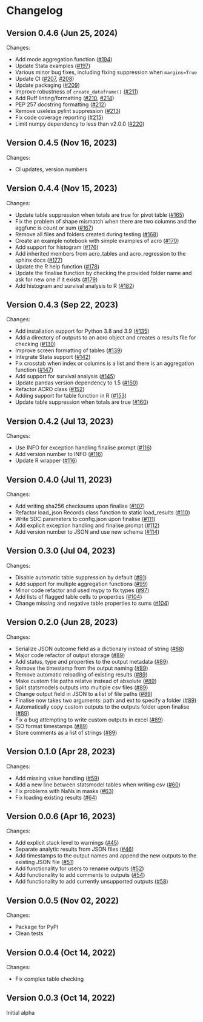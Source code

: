 # Changelog

## Version 0.4.6 (Jun 25, 2024)

Changes:
*   Add mode aggregation function ([#194](https://github.com/AI-SDC/ACRO/pull/194))
*   Update Stata examples ([#197](https://github.com/AI-SDC/ACRO/pull/197))
*   Various minor bug fixes, including fixing suppression when `margins=True`
*   Update CI ([#207](https://github.com/AI-SDC/ACRO/pull/207), [#208](https://github.com/AI-SDC/ACRO/pull/208))
*   Update packaging ([#209](https://github.com/AI-SDC/ACRO/pull/209))
*   Improve robustness of `create_dataframe()` ([#211](https://github.com/AI-SDC/ACRO/pull/211))
*   Add Ruff linting/formatting ([#210](https://github.com/AI-SDC/ACRO/pull/210), [#214](https://github.com/AI-SDC/ACRO/pull/214))
*   PEP 257 docstring formatting ([#212](https://github.com/AI-SDC/ACRO/pull/212))
*   Remove useless pylint suppression ([#213](https://github.com/AI-SDC/ACRO/pull/213))
*   Fix code coverage reporting ([#215](https://github.com/AI-SDC/ACRO/pull/215))
*   Limit numpy dependency to less than v2.0.0 ([#220](https://github.com/AI-SDC/ACRO/pull/220))

## Version 0.4.5 (Nov 16, 2023)

Changes:
*   CI updates, version numbers

## Version 0.4.4 (Nov 15, 2023)

Changes:
*   Update table suppression when totals are true for pivot table ([#165](https://github.com/AI-SDC/ACRO/pull/165))
*   Fix the problem of shape mismatch when there are two columns and the aggfunc is count or sum ([#167](https://github.com/AI-SDC/ACRO/pull/167))
*   Remove all files and folders created during testing ([#168](https://github.com/AI-SDC/ACRO/pull/168))
*   Create an example notebook with simple examples of acro ([#170](https://github.com/AI-SDC/ACRO/pull/170))
*   Add support for histogram ([#176](https://github.com/AI-SDC/ACRO/pull/176))
*   Add inherited members from acro_tables and acro_regression to the sphinx docs ([#177](https://github.com/AI-SDC/ACRO/pull/177))
*   Update the R help function ([#178](https://github.com/AI-SDC/ACRO/pull/178))
*   Update the finalise function by checking the provided folder name and ask for new one if it exists ([#179](https://github.com/AI-SDC/ACRO/pull/179))
*   Add histogram and survival analysis to R ([#182](https://github.com/AI-SDC/ACRO/pull/182))

## Version 0.4.3 (Sep 22, 2023)

Changes:
*   Add installation support for Python 3.8 and 3.9 ([#135](https://github.com/AI-SDC/ACRO/pull/135))
*   Add a directory of outputs to an acro object and creates a results file for checking ([#130](https://github.com/AI-SDC/ACRO/pull/130))
*   Improve screen formatting of tables ([#139](https://github.com/AI-SDC/ACRO/pull/139))
*   Integrate Stata support ([#142](https://github.com/AI-SDC/ACRO/pull/142))
*   Fix crosstab when index or columns is a list and there is an aggregation function ([#147](https://github.com/AI-SDC/ACRO/pull/147))
*   Add support for survival analysis ([#145](https://github.com/AI-SDC/ACRO/pull/145))
*   Update pandas version dependency to 1.5 ([#150](https://github.com/AI-SDC/ACRO/pull/150))
*   Refactor ACRO class ([#152](https://github.com/AI-SDC/ACRO/pull/152))
*   Adding support for table function in R ([#153](https://github.com/AI-SDC/ACRO/pull/153))
*   Update table suppression when totals are true ([#160](https://github.com/AI-SDC/ACRO/pull/160))

## Version 0.4.2 (Jul 13, 2023)

Changes:
*   Use INFO for exception handling finalise prompt ([#116](https://github.com/AI-SDC/ACRO/pull/116))
*   Add version number to INFO ([#116](https://github.com/AI-SDC/ACRO/pull/116))
*   Update R wrapper ([#116](https://github.com/AI-SDC/ACRO/pull/116))

## Version 0.4.0 (Jul 11, 2023)

Changes:
*    Add writing sha256 checksums upon finalise ([#107](https://github.com/AI-SDC/ACRO/pull/107))
*    Refactor load_json Records class function to static load_results ([#110](https://github.com/AI-SDC/ACRO/pull/110))
*    Write SDC parameters to config.json upon finalise ([#111](https://github.com/AI-SDC/ACRO/pull/111))
*    Add explicit exception handling and finalise prompt ([#112](https://github.com/AI-SDC/ACRO/pull/112))
*    Add version number to JSON and use new schema ([#114](https://github.com/AI-SDC/ACRO/pull/114))

## Version 0.3.0 (Jul 04, 2023)

Changes:
*    Disable automatic table suppression by default ([#91](https://github.com/AI-SDC/ACRO/pull/91))
*    Add support for multiple aggregation functions ([#99](https://github.com/AI-SDC/ACRO/pull/99))
*    Minor code refactor and used mypy to fix types ([#97](https://github.com/AI-SDC/ACRO/pull/97))
*    Add lists of flagged table cells to properties ([#104](https://github.com/AI-SDC/ACRO/pull/104))
*    Change missing and negative table properties to sums ([#104](https://github.com/AI-SDC/ACRO/pull/104))

## Version 0.2.0 (Jun 28, 2023)

Changes:
*    Serialize JSON outcome field as a dictionary instead of string ([#88](https://github.com/AI-SDC/ACRO/pull/88))
*    Major code refactor of output storage ([#89](https://github.com/AI-SDC/ACRO/pull/89))
*    Add status, type and properties to the output metadata ([#89](https://github.com/AI-SDC/ACRO/pull/89))
*    Remove the timestamp from the output naming ([#89](https://github.com/AI-SDC/ACRO/pull/89))
*    Remove automatic reloading of existing results ([#89](https://github.com/AI-SDC/ACRO/pull/89))
*    Make custom file paths relatve instead of absolute ([#89](https://github.com/AI-SDC/ACRO/pull/89))
*    Split statsmodels outputs into multiple csv files ([#89](https://github.com/AI-SDC/ACRO/pull/89))
*    Change output field in JSON to a list of file paths ([#89](https://github.com/AI-SDC/ACRO/pull/89))
*    Finalise now takes two arguments: path and ext to specify a folder ([#89](https://github.com/AI-SDC/ACRO/pull/89))
*    Automatically copy custom outputs to the outputs folder upon finalise ([#89](https://github.com/AI-SDC/ACRO/pull/89))
*    Fix a bug attempting to write custom outputs in excel ([#89](https://github.com/AI-SDC/ACRO/pull/89))
*    ISO format timestamps ([#89](https://github.com/AI-SDC/ACRO/pull/89))
*    Store comments as a list of strings ([#89](https://github.com/AI-SDC/ACRO/pull/89))

## Version 0.1.0 (Apr 28, 2023)

Changes:
*    Add missing value handling ([#59](https://github.com/AI-SDC/ACRO/pull/59))
*    Add a new line between statsmodel tables when writing csv ([#60](https://github.com/AI-SDC/ACRO/pull/60))
*    Fix problems with NaNs in masks ([#63](https://github.com/AI-SDC/ACRO/pull/63))
*    Fix loading existing results ([#64](https://github.com/AI-SDC/ACRO/pull/64))

## Version 0.0.6 (Apr 16, 2023)

Changes:
*    Add explicit stack level to warnings ([#45](https://github.com/AI-SDC/ACRO/pull/45))
*    Separate analytic results from JSON files ([#46](https://github.com/AI-SDC/ACRO/pull/46))
*    Add timestamps to the output names and append the new outputs to the existing JSON file ([#51](https://github.com/AI-SDC/ACRO/pull/51))
*    Add functionality for users to rename outputs ([#52](https://github.com/AI-SDC/ACRO/pull/52))
*    Add functionality to add comments to outputs ([#54](https://github.com/AI-SDC/ACRO/pull/54))
*    Add functionality to add currently unsupported outputs ([#58](https://github.com/AI-SDC/ACRO/pull/58))

## Version 0.0.5 (Nov 02, 2022)

Changes:
*    Package for PyPI
*    Clean tests

## Version 0.0.4 (Oct 14, 2022)

Changes:
*    Fix complex table checking

## Version 0.0.3 (Oct 14, 2022)

Initial alpha
